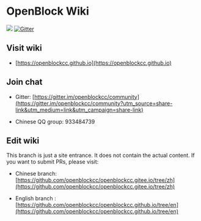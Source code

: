 # OpenBlock Wiki

![](https://img.shields.io/github/workflow/status/openblockcc/openblockcc.github.io/documentation-main/main) [![Gitter](https://badges.gitter.im/openblockcc/community.svg)](https://gitter.im/openblockcc/community?utm_source=badge&utm_medium=badge&utm_campaign=pr-badge)

## Visit wiki

- [https://openblockcc.github.io](https://openblockcc.github.io)

## Join chat

- Gitter: [https://gitter.im/openblockcc/community](https://gitter.im/openblockcc/community?utm_source=share-link&utm_medium=link&utm_campaign=share-link)

- Chinese QQ group: 933484739

## Edit wiki

This branch is just a site entrance. It does not contain the actual content. If you want to submit PRs, please visit:

- Chinese branch: [https://github.com/openblockcc/openblockcc.gitee.io/tree/zh](https://github.com/openblockcc/openblockcc.gitee.io/tree/zh)

- English branch : [https://github.com/openblockcc/openblockcc.github.io/tree/en](https://github.com/openblockcc/openblockcc.github.io/tree/en)

